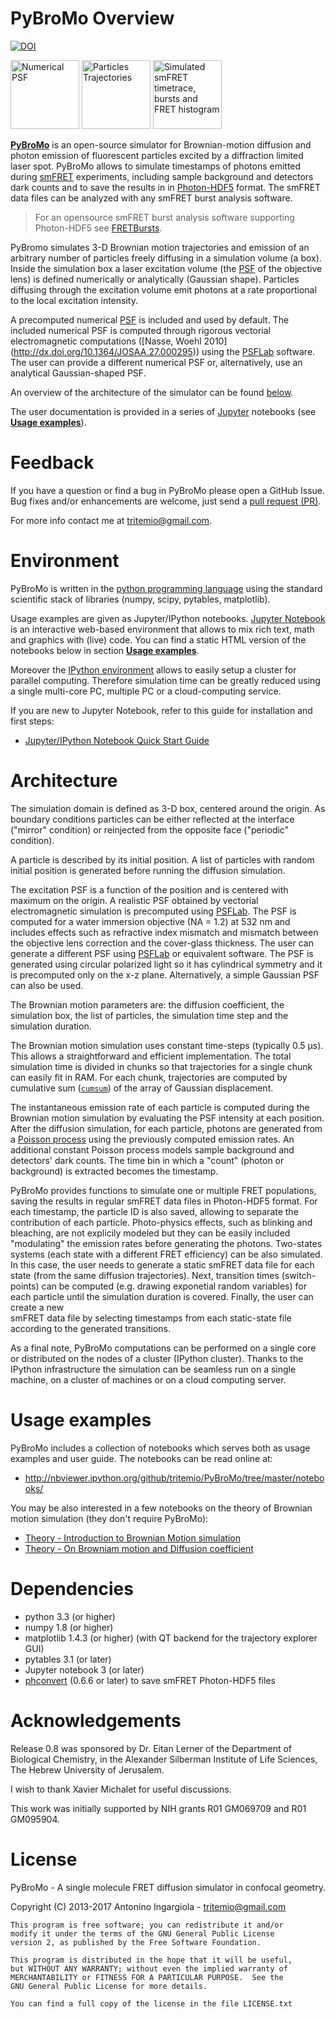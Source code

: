 # PyBroMo Overview

[![DOI](https://zenodo.org/badge/5991/tritemio/PyBroMo.svg)](https://zenodo.org/badge/latestdoi/5991/tritemio/PyBroMo)

<div>
<img title="Numerical PSF" src="https://cloud.githubusercontent.com/assets/4156237/11383966/b5781438-92c0-11e5-982c-0499b95dac43.png" height="110" />
<img title="Particles Trajectories" src="https://cloud.githubusercontent.com/assets/4156237/11383974/c3020bae-92c0-11e5-86d7-0f41055e2095.png" height="110" />
<img title="Simulated smFRET timetrace, bursts and FRET histogram" src="https://cloud.githubusercontent.com/assets/4156237/11384620/11051666-92c6-11e5-871e-041e71839f22.png" height="110" />
</div>

**[PyBroMo](http://opensmfs.github.io/PyBroMo/)** is an open-source simulator
for Brownian-motion diffusion and photon emission of fluorescent particles
excited by a diffraction limited laser spot.
PyBroMo allows to simulate timestamps of photons emitted during
[smFRET](http://en.wikipedia.org/wiki/Single-molecule_FRET) experiments,
including sample background and detectors dark counts and to save the results in
in [Photon-HDF5](http://photon-hdf5.org) format. The smFRET data files can
be analyzed with any smFRET burst analysis software.

> For an opensource smFRET burst analysis software supporting Photon-HDF5 see [FRETBursts](https://github.com/OpenSMFS/FRETBursts).

PyBromo simulates 3-D Brownian motion trajectories and emission of an
arbitrary number of particles freely diffusing in a simulation volume (a box).
Inside the simulation box a laser excitation volume (the
[PSF](http://en.wikipedia.org/wiki/Point_spread_function) of the objective lens)
is defined numerically or analytically (Gaussian shape). Particles diffusing
through the excitation volume emit photons at a rate proportional to the
local excitation intensity.

A precomputed numerical [PSF](http://en.wikipedia.org/wiki/Point_spread_function)
is included and used by default.
The included numerical PSF is computed through
rigorous vectorial electromagnetic computations ([Nasse, Woehl 2010]
(http://dx.doi.org/10.1364/JOSAA.27.000295)) using the
[PSFLab](http://onemolecule.chem.uwm.edu/software) software.
The user can provide a different numerical PSF or,
alternatively, use an analytical Gaussian-shaped PSF.

An overview of the architecture of the simulator can be found
[below](#architecture).

The user documentation is provided in a series of [Jupyter](http://jupyter.org) notebooks
(see **[Usage examples](#usage-examples)**).

# Feedback

If you have a question or find a bug in PyBroMo please open a GitHub Issue.
Bug fixes and/or enhancements are welcome, just send a [pull request (PR)](https://help.github.com/articles/using-pull-requests).

For more info contact me at tritemio@gmail.com.

# Environment

PyBroMo is written in the [python programming language](http://www.python.org/)
using the standard scientific stack of libraries (numpy, scipy, pytables,
matplotlib).

Usage examples are given as
Jupyter/IPython notebooks.
[Jupyter Notebook](http://jupyter.org/) is an interactive web-based environment that allows to mix rich text, math and graphics with (live) code.
You can find a static HTML version of the notebooks below in section **[Usage examples](#usage-examples)**.

Moreover the [IPython environment](http://ipython.org/) allows to easily setup a cluster for parallel computing. Therefore simulation time can be
greatly reduced using a single multi-core PC, multiple PC or a cloud-computing service.

If you are new to Jupyter Notebook, refer to this guide for installation and first steps:

- [Jupyter/IPython Notebook Quick Start Guide](http://jupyter-notebook-beginner-guide.readthedocs.org)

# Architecture

The simulation domain is defined as 3-D box, centered around the origin.
As boundary conditions particles can be either reflected at the interface ("mirror" condition)
or reinjected from the opposite face ("periodic" condition).

A particle is described by its initial position. A list of particles with random initial position
is generated before running the diffusion simulation.

The excitation PSF is a function of the position and is centered with maximum on the origin.
A realistic PSF obtained by vectorial electromagnetic simulation is precomputed using
[PSFLab](http://onemolecule.chem.uwm.edu/software). The PSF is computed for a
water immersion objective (NA = 1.2) at 532 nm
and includes effects such as refractive index mismatch and mismatch between the objective lens
correction and the cover-glass thickness. The user can  generate a different PSF using
[PSFLab](http://onemolecule.chem.uwm.edu/software) or equivalent software. The PSF is generated
using circular polarized light so it has cylindrical symmetry and it is precomputed only on the x-z plane.
Alternatively, a simple Gaussian PSF can also be used.

The Brownian motion parameters are: the diffusion coefficient, the simulation box,
the list of particles, the simulation time step and the simulation duration.

The Brownian motion simulation uses constant time-steps (typically 0.5 μs).
This allows a straightforward and efficient implementation.
The total simulation time is divided in chunks so that trajectories for a single chunk
can easily fit in RAM. For each chunk, trajectories are computed by
cumulative sum ([`cumsum`](http://docs.scipy.org/doc/numpy/reference/generated/numpy.cumsum.html))
of the array of Gaussian displacement.

The instantaneous emission rate of each particle is computed during the Brownian motion simulation
by evaluating the PSF intensity at each position. After the diffusion simulation, for each particle,
photons are generated from a [Poisson process](http://en.wikipedia.org/wiki/Poisson_process) using the
previously computed emission rates. An additional constant Poisson process models sample background
and detectors' dark counts. The time bin in which a "count" (photon or background) is extracted
becomes the timestamp.

PyBroMo provides functions to simulate one or multiple FRET populations,
saving the results in regular smFRET data files in Photon-HDF5 format. For each timestamp,
the particle ID is also saved, allowing to separate the contribution of each particle.
Photo-physics effects, such as blinking and bleaching, are not explicily
modeled but they can be easily included "modulating" the emission
rates before generating the photons.
Two-states systems (each state with a different FRET efficiency) can be also
simulated. In this case, the user needs to generate a static smFRET data file for each state
(from the same diffusion trajectories). Next, transition times (switch-points) can be
computed (e.g. drawing exponetial random variables) for each particle until the simulation
duration is covered. Finally, the user can create a new  
smFRET data file by selecting timestamps from each static-state file
according to the generated transitions.

As a final note, PyBroMo computations can be performed on a single core
or distributed on the nodes of a cluster (IPython cluster).
Thanks to the IPython infrastructure the simulation can be seamless run on a single machine,
on a cluster of machines or on a cloud computing server.

# Usage examples

PyBroMo includes a collection of notebooks which serves both as usage examples
and user guide. The notebooks can be read online at:

- http://nbviewer.ipython.org/github/tritemio/PyBroMo/tree/master/notebooks/

You may be also interested in a few notebooks on the theory of Brownian motion
simulation (they don't require PyBroMo):

* [Theory - Introduction to Brownian Motion simulation](http://nbviewer.ipython.org/urls/raw.github.com/OpenSMFS/PyBroMo/master/notebooks/Theory%2520-%2520Introduction%2520to%2520Brownian%2520Motion%2520simulation.ipynb)
* [Theory - On Browniam motion and Diffusion coefficient](http://nbviewer.ipython.org/urls/raw.github.com/OpenSMFS/PyBroMo/master/notebooks/Theory%2520-%2520On%2520Browniam%2520motion%2520and%2520Diffusion%2520coefficient.ipynb)

# Dependencies

- python 3.3 (or higher)
- numpy 1.8 (or higher)
- matplotlib 1.4.3 (or higher) (with QT backend for the trajectory explorer GUI)
- pytables 3.1 (or later)
- Jupyter notebook 3 (or later)
- [phconvert](http://photon-hdf5.github.io/phconvert/) (0.6.6 or later) to save smFRET Photon-HDF5 files

# Acknowledgements

Release 0.8 was sponsored by Dr. Eitan Lerner of the Department of Biological Chemistry, in the Alexander Silberman Institute of Life Sciences, The Hebrew University of Jerusalem.

I wish to thank Xavier Michalet for useful discussions.

This work was initially supported by NIH grants R01 GM069709 and R01 GM095904.

# License

PyBroMo - A single molecule FRET diffusion simulator in confocal geometry.

Copyright (C) 2013-2017  Antonino Ingargiola - <tritemio@gmail.com>

    This program is free software; you can redistribute it and/or
    modify it under the terms of the GNU General Public License
    version 2, as published by the Free Software Foundation.

    This program is distributed in the hope that it will be useful,
    but WITHOUT ANY WARRANTY; without even the implied warranty of
    MERCHANTABILITY or FITNESS FOR A PARTICULAR PURPOSE.  See the
    GNU General Public License for more details.

    You can find a full copy of the license in the file LICENSE.txt
